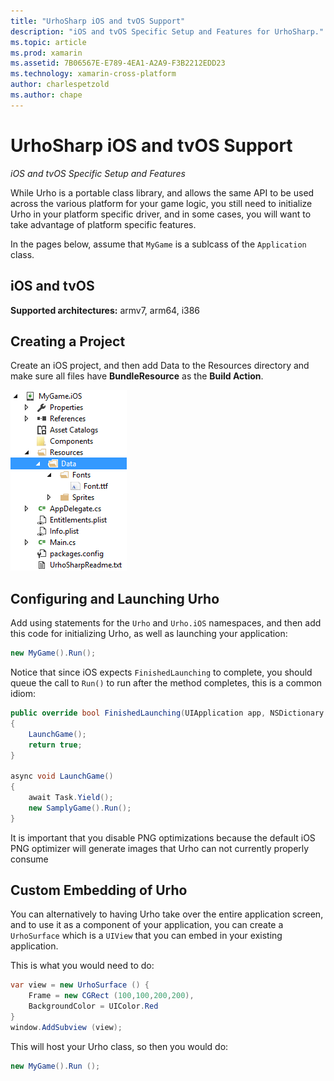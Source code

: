 ```yaml
---
title: "UrhoSharp iOS and tvOS Support"
description: "iOS and tvOS Specific Setup and Features for UrhoSharp."
ms.topic: article
ms.prod: xamarin
ms.assetid: 7B06567E-E789-4EA1-A2A9-F3B2212EDD23
ms.technology: xamarin-cross-platform
author: charlespetzold
ms.author: chape
---
```


# UrhoSharp iOS and tvOS Support

_iOS and tvOS Specific Setup and Features_

While Urho is a portable class library, and allows the same API to be
used across the various platform for your game logic, you still need
to initialize Urho in your platform specific driver, and in some
cases, you will want to take advantage of platform specific features.

In the pages below, assume that `MyGame` is a sublcass of the
`Application` class.

## iOS and tvOS

**Supported architectures:** armv7, arm64, i386

## Creating a Project

Create an iOS project, and then add Data to the Resources directory and make sure all files have **BundleResource** as the **Build Action**.

![Project Setup](ios-images/image-4.png "Add Data to the Resources directory")

## Configuring and Launching Urho

Add using statements for the `Urho` and `Urho.iOS` namespaces, and then
add this code for initializing Urho, as well as launching your
application:

```csharp
new MyGame().Run();
```

Notice that since iOS expects `FinishedLaunching` to complete, you should queue
the call to `Run()` to run after the method completes, this is a common idiom:

```csharp
public override bool FinishedLaunching(UIApplication app, NSDictionary options)
{
    LaunchGame();
    return true;
}

async void LaunchGame()
{
    await Task.Yield();
    new SamplyGame().Run();
}
```

It is important that you disable PNG optimizations because the default
iOS PNG optimizer will generate images that Urho can not currently
properly consume

## Custom Embedding of Urho

You can alternatively to having Urho take over the entire application
screen, and to use it as a component of your application, you can
create a `UrhoSurface` which is a `UIView` that you can embed in your
existing application.

This is what you would need to do:

```csharp
var view = new UrhoSurface () {
    Frame = new CGRect (100,100,200,200),
    BackgroundColor = UIColor.Red
}
window.AddSubview (view);
```

This will host your Urho class, so then you would do:

```csharp
new MyGame().Run ();
```

